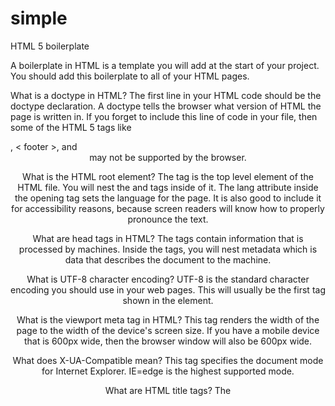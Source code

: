 # simple
HTML 5 boilerplate

A boilerplate in HTML is a template you will add at the start of your project. You should add this boilerplate to all of your HTML pages. 

What is a doctype in HTML?
The first line in your HTML code should be the doctype declaration. A doctype tells the browser what version of HTML the page is written in. 
If you forget to include this line of code in your file, then some of the HTML 5 tags like <article>, < footer >, and <header>  may not be supported by the browser.

What is the HTML root element?
The <html> tag is the top level element of the HTML file. You will nest the <head> and <body> tags inside of it.
The lang attribute inside the opening <html> tag sets the language for the page. It is also good to include it for accessibility reasons, because screen readers will know how to properly pronounce the text.

What are head tags in HTML?
The <head> tags contain information that is processed by machines. Inside the <head> tags, you will nest metadata which is data that describes the document to the machine. 

What is UTF-8 character encoding?
UTF-8 is the standard character encoding you should use in your web pages. This will usually be the first <meta> tag shown in the <head> element.

What is the viewport meta tag in HTML?
This tag renders the width of the page to the width of the device's screen size. If you have a mobile device that is 600px wide, then the browser window will also be 600px wide.

What does X-UA-Compatible mean?
This <meta> tag specifies the document mode for Internet Explorer. IE=edge is the highest supported mode. 

What are HTML title tags?
The <title> tag is the title for the web page. This text is shown in the browser's title bar.

CSS stylesheet
This code will link your custom CSS to the HTML page.  rel="stylesheet" defines the relationship between the HTML file and the external stylesheet.  

Script tags in HTML
External script tags will be placed just before the ending body tag. This is where you can link your external JavaScript code. 
